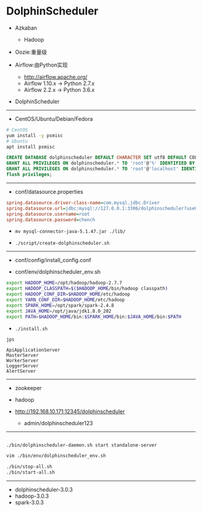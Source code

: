 # DolphinScheduler


- Azkaban
    - Hadoop
- Oozie:重量级

- Airflow:由Python实现
    - http://airflow.apache.org/
    - Airflow 1.10.x -> Python 2.7.x
    - Airflow 2.2.x -> Python 3.6.x
- DolphinScheduler


---


- CentOS/Ubuntu/Debian/Fedora
```sh
# CentOS
yum install -y psmisc
# Ubuntu
apt install psmisc
```


```sql
CREATE DATABASE dolphinscheduler DEFAULT CHARACTER SET utf8 DEFAULT COLLATE utf8_general_ci;
GRANT ALL PRIVILEGES ON dolphinscheduler.* TO 'root'@'%' IDENTIFIED BY 'chench';
GRANT ALL PRIVILEGES ON dolphinscheduler.* TO 'root'@'localhost' IDENTIFIED BY 'chench';
flush privileges;

```


---
- conf/datasource.properties

```ini
spring.datasource.driver-class-name=com.mysql.jdbc.Driver
spring.datasource.url=jdbc:mysql://127.0.0.1:3306/dolphinscheduler?useUnicode=true&characterEncoding=UTF-8
spring.datasource.username=root
spring.datasource.password=chench


```
- `mv mysql-connector-java-5.1.47.jar ./lib/`

- `./script/create-dolphinscheduler.sh`

---

- conf/config/install_config.conf

- conf/env/dolphinscheduler_env.sh

```sh
export HADOOP_HOME=/opt/hadoop/hadoop-2.7.7
export HADOOP_CLASSPATH=$($HADOOP_HOME/bin/hadoop classpath)
export HADOOP_CONF_DIR=$HADOOP_HOME/etc/hadoop
export YARN_CONF_DIR=$HADOOP_HOME/etc/hadoop
export SPARK_HOME=/opt/spark/spark-2.4.8
export JAVA_HOME=/opt/java/jdk1.8.0_202
export PATH=$HADOOP_HOME/bin:$SPARK_HOME/bin:$JAVA_HOME/bin:$PATH

```

- `./install.sh`

```
jps

ApiApplicationServer
MasterServer
WorkerServer
LoggerServer
AlertServer
```

---
- zookeeper
- hadoop


- http://192.168.10.171:12345/dolphinscheduler
    - admin/dolphinscheduler123

---

```sh

./bin/dolphinscheduler-daemon.sh start standalone-server

vim ./bin/env/dolphinscheduler_env.sh

./bin/stop-all.sh
./bin/start-all.sh

```

---

- dolphinscheduler-3.0.3
- hadoop-3.0.3
- spark-3.0.3